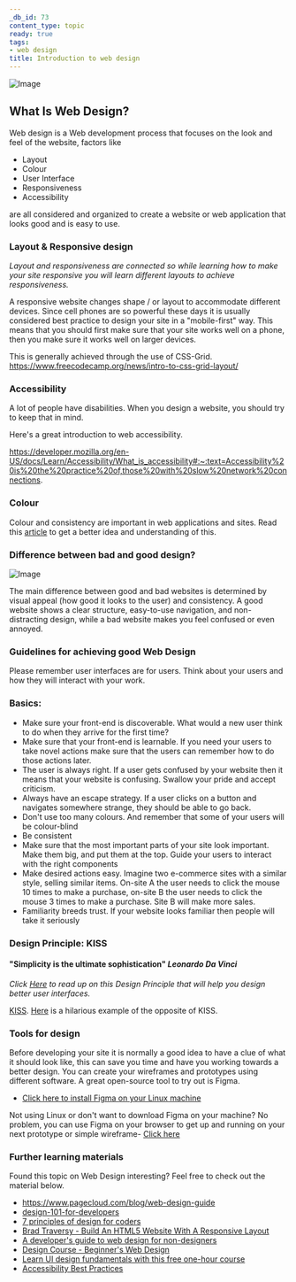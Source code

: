 ```yaml
---
_db_id: 73
content_type: topic
ready: true
tags:
- web design
title: Introduction to web design
---
```


![Image](https://images.pexels.com/photos/326518/pexels-photo-326518.jpeg?auto=compress&cs=tinysrgb&dpr=2&h=650&w=540
"image")

## What Is Web Design?

Web design is a Web development process that focuses on the look and feel of the website, factors like 

- Layout 
- Colour
- User Interface 
- Responsiveness 
- Accessibility

are all considered and organized to create a website or web application that looks good and is easy to use.

### Layout & Responsive design
_Layout and responsiveness are connected so while learning how to make your site responsive you will learn different layouts to achieve responsiveness._

A responsive website changes shape / or layout to accommodate different devices. Since cell phones are so powerful these days it is usually considered best practice to design your site in a "mobile-first" way. This means that you should first make sure that your site works well on a phone, then you make sure it works well on larger devices.

This is generally achieved through the use of CSS-Grid.
https://www.freecodecamp.org/news/intro-to-css-grid-layout/

### Accessibility

A lot of people have disabilities. When you design a website, you should try to keep that in mind.

Here's a great introduction to web accessibility.

https://developer.mozilla.org/en-US/docs/Learn/Accessibility/What_is_accessibility#:~:text=Accessibility%20is%20the%20practice%20of,those%20with%20slow%20network%20connections.


### Colour
Colour and consistency are important in web applications and sites. Read this [article](https://www.tictocdigital.co.uk/journal/46-the-importance-of-colour-in-web-design) to get a better idea and understanding of this.


### Difference between bad and good design? 

![Image](https://images.pexels.com/photos/242492/pexels-photo-242492.jpeg?auto=compress&cs=tinysrgb&dpr=2&h=380&w=840
"image")

The main difference between good and bad websites is determined by visual appeal (how good it looks to the user) and consistency. A good website shows a clear structure, easy-to-use navigation, and non-distracting design, while a bad website makes you feel confused or even annoyed.



### Guidelines for achieving good Web Design

Please remember user interfaces are for users. Think about your users and how they will interact with your work.

### Basics:

- Make sure your front-end is discoverable. What would a new user think to do when they arrive for the first time?
- Make sure that your front-end is learnable. If you need your users to take novel actions make sure that the users can remember how to do those actions later.
- The user is always right. If a user gets confused by your website then it means that your website is confusing. Swallow your pride and accept criticism.
- Always have an escape strategy. If a user clicks on a button and navigates somewhere strange, they should be able to go back.
- Don't use too many colours. And remember that some of your users will be colour-blind
- Be consistent
- Make sure that the most important parts of your site look important. Make them big, and put them at the top. Guide your users to interact with the right components
- Make desired actions easy. Imagine two e-commerce sites with a similar style, selling similar items. On-site A the user needs to click the mouse 10 times to make a purchase, on-site B the user needs to click the mouse 3 times to make a purchase. Site B will make more sales.
- Familiarity breeds trust. If your website looks familiar then people will take it seriously

### Design Principle: KISS

#### "Simplicity is the ultimate sophistication" _Leonardo Da Vinci_
 _Click [Here](https://www.interaction-design.org/literature/article/kiss-keep-it-simple-stupid-a-design-principle) to read up on this Design Principle that will help you design better user interfaces._

 [KISS](https://en.wikipedia.org/wiki/KISS_principle). [Here](https://www.lingscars.com/) is a hilarious example of the opposite of KISS.




### Tools for design
Before developing your site it is normally a good idea to have a clue of what it should look like, this can save you time and have you working towards a better design. 
You can create your wireframes and prototypes using different software. 
A great open-source tool to try out is Figma.
- [Click here to install Figma on your Linux machine ](https://snapcraft.io/install/figma-linux/mint)

Not using Linux or don't want to download Figma on your machine? No problem, you can use Figma on your browser to get up and running on your next prototype or simple wireframe- [Click here](https://www.figma.com/)

### Further learning materials

Found this topic on Web Design interesting? Feel free to check out the material below.

-  https://www.pagecloud.com/blog/web-design-guide
- [design-101-for-developers](https://academy.realm.io/posts/christopher-downer-design-101-for-developers/)
- [7 principles of design for coders](https://learntocodewith.me/posts/7-principles-of-design/)
- [Brad Traversy - Build An HTML5 Website With A Responsive Layout](https://www.youtube.com/watch?v=Wm6CUkswsNw&t=1194s)
- [A developer's guide to web design for non-designers](https://www.freecodecamp.org/news/a-developers-guide-to-web-design-for-non-designers-1f64ce28c38d/)
- [Design Course - Beginner's Web Design](https://www.youtube.com/watch?v=alswD2tCc_Q)
- [Learn UI design fundamentals with this free one-hour course](https://www.freecodecamp.org/news/learn-ui-design-fundamentals-with-this-free-one-hour-course/)
- [Accessibility Best Practices](https://www.freecodecamp.org/news/web-accessibility-best-practices-a11y-tips/)

